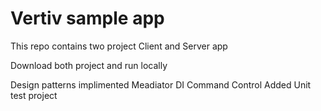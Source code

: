 # Vertiv sample app

This repo contains two project Client and Server app

Download both project and run locally 

Design patterns implimented 
Meadiator 
DI
Command Control
Added Unit test project
